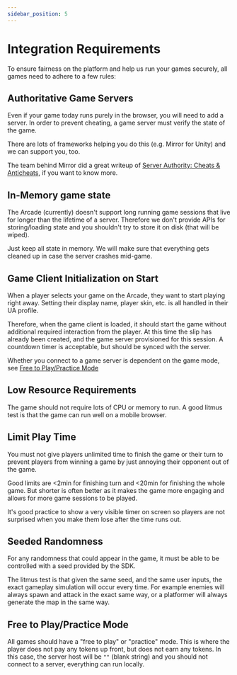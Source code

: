 ```yaml
---
sidebar_position: 5
---
```


# Integration Requirements

To ensure fairness on the platform and help us run your games securely, all games need to adhere to a few rules:

## Authoritative Game Servers

Even if your game today runs purely in the browser, you will need to add a server. In order to prevent cheating, a game server must verify the state of the game.

There are lots of frameworks helping you do this (e.g. Mirror for Unity) and we can support you, too.

The team behind Mirror did a great writeup of [Server Authority: Cheats & Anticheats](https://mirror-networking.gitbook.io/docs/faq/cheating), if you want to know more.

## In-Memory game state

The Arcade (currently) doesn't support long running game sessions that live for longer than the lifetime of a server. Therefore we don't provide APIs for storing/loading state and you shouldn't try to store it on disk (that will be wiped).

Just keep all state in memory. We will make sure that everything gets cleaned up in case the server crashes mid-game.

## Game Client Initialization on Start

When a player selects your game on the Arcade, they want to start playing right away. Setting their display name, player skin, etc. is all handled in their UA profile.

Therefore, when the game client is loaded, it should start the game without additional required interaction from the player. At this time the slip has already been created, and the game server provisioned for this session. A countdown timer is acceptable, but should be synced with the server.

Whether you connect to a game server is dependent on the game mode, see [Free to Play/Practice Mode](#free-to-playpractice-mode)

## Low Resource Requirements

The game should not require lots of CPU or memory to run. A good litmus test is that the game can run well on a mobile browser.

## Limit Play Time

You must not give players unlimited time to finish the game or their turn to prevent players from winning a game by just
annoying their opponent out of the game.

Good limits are <2min for finishing turn and <20min for finishing the whole game. But shorter is often better as it makes the
game more engaging and allows for more game sessions to be played.

It's good practice to show a very visible timer on screen so players are not surprised when you make them lose after the time runs out.

## Seeded Randomness

For any randomness that could appear in the game, it must be able to be controlled with a seed provided by the SDK.

The litmus test is that given the same seed, and the same user inputs, the exact gameplay simulation will occur every time. For example enemies will always spawn and attack in the exact same way, or a platformer will always generate the map in the same way.

## Free to Play/Practice Mode

All games should have a "free to play" or "practice" mode. This is where the player does not pay any tokens up front, but does not earn any tokens. In this case, the server host will be `""` (blank string) and you should not connect to a server, everything can run locally.
